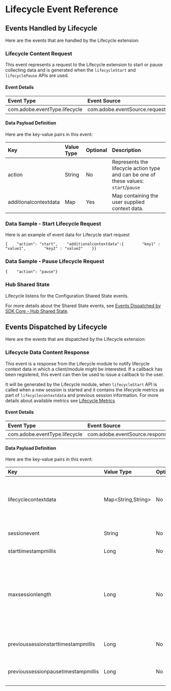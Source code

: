 # Lifecycle Event Reference

## Events Handled by Lifecycle

Here are the events that are handled by the Lifecycle extension:

### Lifecycle Content Request

This event represents a request to the Lifecycle extension to start or pause collecting data and is generated when the `lifecycleStart` and `lifecyclePause` APIs are used.

#### Event Details

| Event Type | Event Source | Paired | Direction |
| :--- | :--- | :--- | :--- |
| com.adobe.eventType.lifecycle | com.adobe.eventSource.requestContent | No | N/A |

#### Data Payload Definition

Here are the key-value pairs in this event:

| **Key** | **Value Type** | **Optional** | **Description** |
| :--- | :--- | :--- | :--- |
| action | String | No | Represents the lifecycle action type and can be one of these values: `start`/`pause` |
| additionalcontextdata | Map | Yes | Map containing the user supplied context data. |

### Data Sample - Start Lifecycle Request <a id="data-sample-start-lifecycle-request"></a>

Here is an example of event data for Lifecycle start request

```text
{    "action": "start",    "additionalcontextdata":{        "key1" : "value1",        "key2" : "value2"    }}
```

### Data Sample - Pause Lifecycle Request <a id="data-sample-pause-lifecycle-request"></a>

```text
{    "action": "pause"}
```

### Hub Shared State

Lifecycle listens for the Configuration Shared State events.

For more details about the Shared State events, see [Events Dispatched by SDK Core - Hub Shared State](https://launch.gitbook.io/marketing-mobile-sdk-v5-by-adobe-documentation/build-your-own-extension/events/sdk-core/events-dispatched-by-sdk-core#hub-shared-state)​.

## Events Dispatched by Lifecycle

Here are the events that are dispatched by the Lifecycle extension:

### Lifecycle Data Content Response

This event is a response from the Lifecycle module to notify lifecycle context data in which a client/module might be interested. If a callback has been registered, this event can then be used to issue a callback to the user.

It will be generated by the Lifecycle module, when `lifecycleStart` API is called when a new session is started and it contains the lifecycle metrics as part of `lifecyclecontextdata` and previous session information. For more details about available metrics see [Lifecycle Metrics](https://launch.gitbook.io/marketing-mobile-sdk-v5-by-adobe-documentation/lifecycle/lifecycle-metrics)​

#### Event Details

| Event Type | Event Source | Paired | Direction |
| :--- | :--- | :--- | :--- |
| com.adobe.eventType.lifecycle | com.adobe.eventSource.responseContent | No | N/A |

#### Data Payload Definition

Here are the key-value pairs in this event:

| **Key** | **Value Type** | **Optional** | **Description** |
| :--- | :--- | :--- | :--- |
| lifecyclecontextdata | Map&lt;String,String&gt; | No | The value will be a map of the key-value pairs that are generated by Lifecycle. This data can then be consumed by other modules that want to operate on the data. |
| sessionevent | String | No | The type of event which triggered a `start` response. |
| starttimestampmillis | Long | No | The start timestamp of the new session. |
| maxsessionlength | Long | No | Maximum time in milliseconds before a session is timed out. The value is currently set to 7 days. This key is different from the configuration parameter, `lifecycle.sessionTimeout`, which specifies the timeout for a **paused** session. |
| previoussessionstarttimestampmillis | Long | No | The previous session's start timestamp. If there was no previous session, the value might be `0L` . |
| previoussessionpausetimestampmillis | Long | No | The previous session's pause timestamp. If there was no previous session, the value might be `0L` . |

